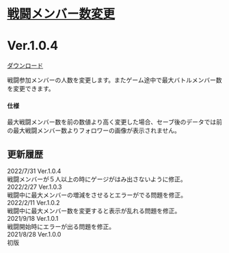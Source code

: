 # [戦闘メンバー数変更](https://raw.githubusercontent.com/nuun888/MZ/master/NUUN_MaxBattleMembers.js)
# Ver.1.0.4
[ダウンロード](https://raw.githubusercontent.com/nuun888/MZ/master/NUUN_MaxBattleMembers.js)

戦闘参加メンバーの人数を変更します。またゲーム途中で最大バトルメンバー数を変更できます。

#### 仕様
最大戦闘メンバー数を前の数値より高く変更した場合、セーブ後のデータでは前の最大戦闘メンバー数よりフォロワーの画像が表示されません。

## 更新履歴
2022/7/31 Ver.1.0.4  
戦闘メンバーが５人以上の時にゲージがはみ出さないように修正。  
2022/2/27 Ver.1.0.3  
戦闘中に最大メンバーの増減をさせるとエラーがでる問題を修正。  
2022/2/11 Ver.1.0.2  
戦闘中に最大メンバー数を変更すると表示が乱れる問題を修正。  
2021/9/18 Ver.1.0.1  
戦闘開始時にエラーが出る問題を修正。  
2021/8/28 Ver.1.0.0  
初版  
